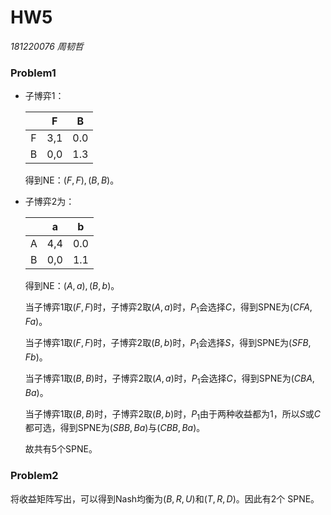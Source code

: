 # HW5

*181220076 周韧哲*  

### Problem1

+ 子博弈1：

  |      |  F   |  B   |
  | :--: | :--: | :--: |
  |  F   | 3,1  | 0.0  |
  |  B   | 0,0  | 1.3  |

  得到NE：$(F,F),(B,B)$。

+ 子博弈2为：

  |      |  a   |  b   |
  | :--: | :--: | :--: |
  |  A   | 4,4  | 0.0  |
  |  B   | 0,0  | 1.1  |

  得到NE：$(A,a),(B,b)$。
  
  当子博弈1取$(F,F)$时，子博弈2取$(A,a)$时，$P_1$会选择$C$，得到SPNE为$(CFA,Fa)$。
  
  当子博弈1取$(F,F)$时，子博弈2取$(B,b)$时，$P_1$会选择$S$，得到SPNE为$(SFB,Fb)$。
  
  当子博弈1取$(B,B)$时，子博弈2取$(A,a)$时，$P_1$会选择$C$，得到SPNE为$(CBA,Ba)$。
  
  当子博弈1取$(B,B)$时，子博弈2取$(B,b)$时，$P_1$由于两种收益都为1，所以$S$或$C$都可选，得到SPNE为$(SBB,Ba)$与$(CBB,Ba)$。
  
  故共有5个SPNE。
  
  

### Problem2

将收益矩阵写出，可以得到Nash均衡为$(B, R, U)$和$(T, R,D)$。因此有2个 SPNE。
